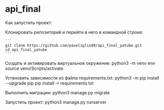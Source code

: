 # api_final

Как запустить проект:

Клонировать репозиторий и перейти в него в командной строке:
````
```
git clone https://github.com/paveliglin89/api_final_yatube.git
cd api_final_yatube
```
````
Cоздать и активировать виртуальное окружение:
python3 -m venv env
source venv/Scripts/activate

Установить зависимости из файла requirements.txt:
python3 -m pip install --upgrade pip
pip install -r requirements.txt

Выполнить миграции:
python3 manage.py migrate

Запустить проект:
python3 manage.py runserver